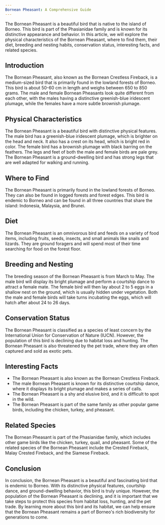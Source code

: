 ```yaml
---
Bornean Pheasant: A Comprehensive Guide
---
```


The Bornean Pheasant is a beautiful bird that is native to the island of Borneo. This bird is part of the Phasianidae family and is known for its distinctive appearance and behavior. In this article, we will explore the physical characteristics of the Bornean Pheasant, where to find them, their diet, breeding and nesting habits, conservation status, interesting facts, and related species.

## Introduction

The Bornean Pheasant, also known as the Bornean Crestless Fireback, is a medium-sized bird that is primarily found in the lowland forests of Borneo. This bird is about 50-60 cm in length and weighs between 650 to 850 grams. The male and female Bornean Pheasants look quite different from each other, with the males having a distinctive greenish-blue iridescent plumage, while the females have a more subtle brownish plumage.

## Physical Characteristics

The Bornean Pheasant is a beautiful bird with distinctive physical features. The male bird has a greenish-blue iridescent plumage, which is brighter on the head and neck. It also has a crest on its head, which is bright red in color. The female bird has a brownish plumage with black barring on the feathers. The legs and feet of both the male and female birds are pale grey. The Bornean Pheasant is a ground-dwelling bird and has strong legs that are well adapted for walking and running.

## Where to Find

The Bornean Pheasant is primarily found in the lowland forests of Borneo. They can also be found in logged forests and forest edges. This bird is endemic to Borneo and can be found in all three countries that share the island: Indonesia, Malaysia, and Brunei.

## Diet

The Bornean Pheasant is an omnivorous bird and feeds on a variety of food items, including fruits, seeds, insects, and small animals like snails and lizards. They are ground foragers and will spend most of their time searching for food on the forest floor.

## Breeding and Nesting

The breeding season of the Bornean Pheasant is from March to May. The male bird will display its bright plumage and perform a courtship dance to attract a female mate. The female bird will then lay about 2 to 5 eggs in a shallow nest on the ground, which is usually hidden under vegetation. Both the male and female birds will take turns incubating the eggs, which will hatch after about 24 to 26 days.

## Conservation Status

The Bornean Pheasant is classified as a species of least concern by the International Union for Conservation of Nature (IUCN). However, the population of this bird is declining due to habitat loss and hunting. The Bornean Pheasant is also threatened by the pet trade, where they are often captured and sold as exotic pets.

## Interesting Facts

-   The Bornean Pheasant is also known as the Bornean Crestless Fireback.
-   The male Bornean Pheasant is known for its distinctive courtship dance, where it displays its bright plumage and makes a series of calls.
-   The Bornean Pheasant is a shy and elusive bird, and it is difficult to spot in the wild.
-   The Bornean Pheasant is part of the same family as other popular game birds, including the chicken, turkey, and pheasant.

## Related Species

The Bornean Pheasant is part of the Phasianidae family, which includes other game birds like the chicken, turkey, quail, and pheasant. Some of the related species of the Bornean Pheasant include the Crested Fireback, Malay Crested Fireback, and the Siamese Fireback.

## Conclusion

In conclusion, the Bornean Pheasant is a beautiful and fascinating bird that is endemic to Borneo. With its distinctive physical features, courtship dance, and ground-dwelling behavior, this bird is truly unique. However, the population of the Bornean Pheasant is declining, and it is important that we take steps to protect this species from habitat loss, hunting, and the pet trade. By learning more about this bird and its habitat, we can help ensure that the Bornean Pheasant remains a part of Borneo's rich biodiversity for generations to come.
